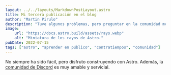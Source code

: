 ```yaml
---
layout: ../../layouts/MarkdownPostLayout.astro
title: Mi tercera publicación en el blog
author: "Martin Pirulo"
description: "Tuve algunos problemas, pero preguntar en la comunidad me ayudó mucho."
image:
    url: "https://docs.astro.build/assets/rays.webp"
    alt: "Miniatura de los rayos de Astro."
pubDate: 2022-07-15
tags: ["astro", "aprender en público", "contratiempos", "comunidad"]
---
```

No siempre ha sido fácil, pero disfruto construyendo con Astro. Además, la [comunidad de Discord](https://astro.build/chat) es muy amable y servicial.